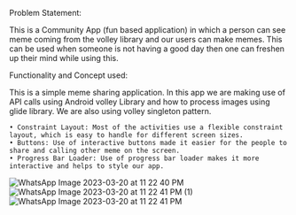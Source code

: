 Problem Statement:

This is a Community App (fun based application) in which a person can see meme coming from the volley library and our users can make memes. This can be used when someone is not having a good day then one can freshen up their mind while using this.

Functionality and Concept used:

This is a simple meme sharing application. In this app we are making use of API calls using Android volley Library and how to process images using glide library. We are also using volley singleton pattern.

    • Constraint Layout: Most of the activities use a flexible constraint layout, which is easy to handle for different screen sizes.
    • Buttons: Use of interactive buttons made it easier for the people to share and calling other meme on the screen.
    • Progress Bar Loader: Use of progress bar loader makes it more interactive and helps to style our app.
 ![WhatsApp Image 2023-03-20 at 11 22 40 PM](https://user-images.githubusercontent.com/95122024/226427284-7b2650fb-618c-47cc-bbcd-8e2b2ab0e43f.jpeg)
![WhatsApp Image 2023-03-20 at 11 22 41 PM (1)](https://user-images.githubusercontent.com/95122024/226427291-5f567990-47d7-409c-8212-f5b4c8e912be.jpeg)
![WhatsApp Image 2023-03-20 at 11 22 41 PM](https://user-images.githubusercontent.com/95122024/226427295-bd898cc5-281c-485f-8458-4ba1b707b975.jpeg)

